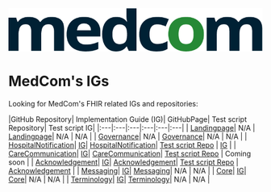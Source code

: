 ![medcomlogo](dark-medcom-logo.png "MedCom Logo")

# MedCom's IGs

Looking for MedCom's FHIR related IGs and repositories:

|GitHub Repository| Implementation Guide (IG)| GitHubPage| Test script Repository| Test script IG|
|:---|:---|:---|:---|:---|:---|
| [Landingpage](https://github.com/medcomdk/MedComLandingPage)| N/A | [Landingpage](https://medcomdk.github.io/MedComLandingPage/)| N/A | N/A |
| [Governance](https://github.com/medcomdk/MedCom-FHIR-Communication)| N/A | [Governance](https://medcomdk.github.io/MedCom-FHIR-Communication)| N/A | N/A |
| [HospitalNotification](https://github.com/medcomdk/dk-medcom-hospitalnotification)| [IG](https://medcomfhir.dk/ig/hospitalnotification/)| [HospitalNotification](https://medcomdk.github.io/dk-medcom-hospitalnotification/)| [Test script Repo](https://github.com/medcomdk/dk-medcom-hospitalnotification-testscripts) | [IG](https://medcomfhir.dk/ig/hospitalnotificationtestscripts/) |
| [CareCommunication](https://github.com/medcomdk/dk-medcom-carecommunication)| [IG](https://medcomfhir.dk/ig/carecommunication/)| [CareCommunication](https://medcomdk.github.io/dk-medcom-carecommunication/)| [Test script Repo](https://github.com/medcomdk/dk-medcom-carecommunication-testscripts) | Coming soon |
| [Acknowledgement](https://github.com/medcomdk/dk-medcom-acknowledgement)| [IG](https://medcomfhir.dk/ig/acknowledgement/)| [Acknowledgement](https://medcomdk.github.io/dk-medcom-acknowledgement/)| [Test script Repo](https://github.com/medcomdk/dk-medcom-acknowledgement-testscripts) | [Acknowledgement](https://medcomdk.github.io/dk-medcom-acknowledgementtestscript/) |
| [Messaging](https://github.com/medcomdk/dk-medcom-messaging)| [IG](https://medcomfhir.dk/ig/messaging/)| [Messaging](https://medcomdk.github.io/dk-medcom-messaging/)| N/A | N/A |
| [Core](https://github.com/medcomdk/dk-medcom-core)| [IG](https://medcomfhir.dk/ig/core/)| [Core](https://medcomdk.github.io/dk-medcom-core/)| N/A | N/A |
| [Terminology](https://github.com/medcomdk/dk-medcom-terminology)| [IG](https://medcomfhir.dk/ig/terminology/)| [Terminology](https://medcomdk.github.io/dk-medcom-terminology/)| N/A | N/A |